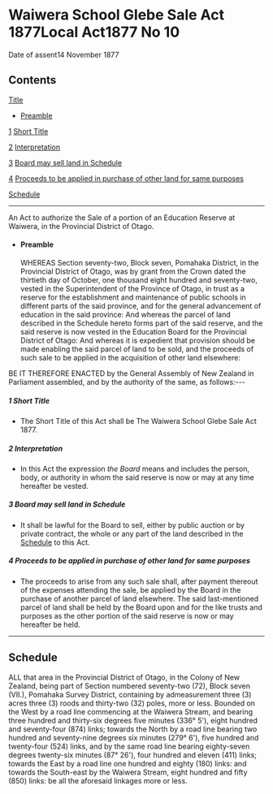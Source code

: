 # Waiwera School Glebe Sale Act 1877Local Act1877 No 10

Date of assent14 November 1877

## Contents

[Title][0]
    
*   [Preamble][1]

[1][2] [Short Title][2]

[2][3] [Interpretation][3]

[3][4] [Board may sell land in Schedule][4]

[4][5] [Proceeds to be applied in purchase of other land for same purposes][5]

[Schedule][6]  
[][6]

---

An Act to authorize the Sale of a portion of an Education Reserve at Waiwera, in the Provincial District of Otago.
    
*   #### Preamble
    
    WHEREAS Section seventy-two, Block seven, Pomahaka District, in the Provincial District of Otago, was by grant from the Crown dated the thirtieth day of October, one thousand eight hundred and seventy-two, vested in the Superintendent of the Province of Otago, in trust as a reserve for the establishment and maintenance of public schools in different parts of the said province, and for the general advancement of education in the said province: And whereas the parcel of land described in the Schedule hereto forms part of the said reserve, and the said reserve is now vested in the Education Board for the Provincial District of Otago: And whereas it is expedient that provision should be made enabling the said parcel of land to be sold, and the proceeds of such sale to be applied in the acquisition of other land elsewhere:

BE IT THEREFORE ENACTED by the General Assembly of New Zealand in Parliament assembled, and by the authority of the same, as follows:---

##### 1 Short Title
    
*   The Short Title of this Act shall be The Waiwera School Glebe Sale Act 1877\.

##### 2 Interpretation
    
*   In this Act the expression _the Board_ means and includes the person, body, or authority in whom the said reserve is now or may at any time hereafter be vested.

##### 3 Board may sell land in Schedule
    
*   It shall be lawful for the Board to sell, either by public auction or by private contract, the whole or any part of the land described in the [Schedule][6] to this Act.

##### 4 Proceeds to be applied in purchase of other land for same purposes
    
*   The proceeds to arise from any such sale shall, after payment thereout of the expenses attending the sale, be applied by the Board in the purchase of another parcel of land elsewhere. The said last-mentioned parcel of land shall be held by the Board upon and for the like trusts and purposes as the other portion of the said reserve is now or may hereafter be held.

---

## Schedule

ALL that area in the Provincial District of Otago, in the Colony of New Zealand, being part of Section numbered seventy-two (72), Block seven (VII.), Pomahaka Survey District, containing by admeasurement three (3) acres three (3) roods and thirty-two (32) poles, more or less. Bounded on the West by a road line commencing at the Waiwera Stream, and bearing three hundred and thirty-six degrees five minutes (336° 5'), eight hundred and seventy-four (874) links; towards the North by a road line bearing two hundred and seventy-nine degrees six minutes (279° 6'), five hundred and twenty-four (524) links, and by the same road line bearing eighty-seven degrees twenty-six minutes (87° 26'), four hundred and eleven (411) links; towards the East by a road line one hundred and eighty (180) links: and towards the South-east by the Waiwera Stream, eight hundred and fifty (850) links: be all the aforesaid linkages more or less.

[0]: http://www.legislation.govt.nz/act/local/1877/0010/latest/whole.html#DLM12861
[1]: http://www.legislation.govt.nz/act/local/1877/0010/latest/whole.html#DLM12862
[2]: http://www.legislation.govt.nz/act/local/1877/0010/latest/whole.html#DLM12865
[3]: http://www.legislation.govt.nz/act/local/1877/0010/latest/whole.html#DLM12866
[4]: http://www.legislation.govt.nz/act/local/1877/0010/latest/whole.html#DLM12868
[5]: http://www.legislation.govt.nz/act/local/1877/0010/latest/whole.html#DLM12869
[6]: http://www.legislation.govt.nz/act/local/1877/0010/latest/whole.html#DLM12870